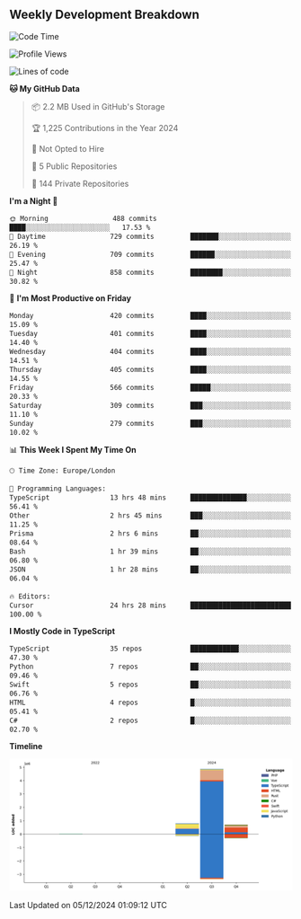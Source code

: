 


## Weekly Development Breakdown
<!--START_SECTION:waka-->
![Code Time](http://img.shields.io/badge/Code%20Time-1%2C592%20hrs%2013%20mins-blue)

![Profile Views](http://img.shields.io/badge/Profile%20Views-0-blue)

![Lines of code](https://img.shields.io/badge/From%20Hello%20World%20I%27ve%20Written-6.4%20million%20lines%20of%20code-blue)

**🐱 My GitHub Data** 

> 📦 2.2 MB Used in GitHub's Storage 
 > 
> 🏆 1,225 Contributions in the Year 2024
 > 
> 🚫 Not Opted to Hire
 > 
> 📜 5 Public Repositories 
 > 
> 🔑 144 Private Repositories 
 > 
**I'm a Night 🦉** 

```text
🌞 Morning                488 commits         ████░░░░░░░░░░░░░░░░░░░░░   17.53 % 
🌆 Daytime                729 commits         ███████░░░░░░░░░░░░░░░░░░   26.19 % 
🌃 Evening                709 commits         ██████░░░░░░░░░░░░░░░░░░░   25.47 % 
🌙 Night                  858 commits         ████████░░░░░░░░░░░░░░░░░   30.82 % 
```
📅 **I'm Most Productive on Friday** 

```text
Monday                   420 commits         ████░░░░░░░░░░░░░░░░░░░░░   15.09 % 
Tuesday                  401 commits         ████░░░░░░░░░░░░░░░░░░░░░   14.40 % 
Wednesday                404 commits         ████░░░░░░░░░░░░░░░░░░░░░   14.51 % 
Thursday                 405 commits         ████░░░░░░░░░░░░░░░░░░░░░   14.55 % 
Friday                   566 commits         █████░░░░░░░░░░░░░░░░░░░░   20.33 % 
Saturday                 309 commits         ███░░░░░░░░░░░░░░░░░░░░░░   11.10 % 
Sunday                   279 commits         ███░░░░░░░░░░░░░░░░░░░░░░   10.02 % 
```


📊 **This Week I Spent My Time On** 

```text
🕑︎ Time Zone: Europe/London

💬 Programming Languages: 
TypeScript               13 hrs 48 mins      ██████████████░░░░░░░░░░░   56.41 % 
Other                    2 hrs 45 mins       ███░░░░░░░░░░░░░░░░░░░░░░   11.25 % 
Prisma                   2 hrs 6 mins        ██░░░░░░░░░░░░░░░░░░░░░░░   08.64 % 
Bash                     1 hr 39 mins        ██░░░░░░░░░░░░░░░░░░░░░░░   06.80 % 
JSON                     1 hr 28 mins        ██░░░░░░░░░░░░░░░░░░░░░░░   06.04 % 

🔥 Editors: 
Cursor                   24 hrs 28 mins      █████████████████████████   100.00 % 
```

**I Mostly Code in TypeScript** 

```text
TypeScript               35 repos            ████████████░░░░░░░░░░░░░   47.30 % 
Python                   7 repos             ██░░░░░░░░░░░░░░░░░░░░░░░   09.46 % 
Swift                    5 repos             ██░░░░░░░░░░░░░░░░░░░░░░░   06.76 % 
HTML                     4 repos             █░░░░░░░░░░░░░░░░░░░░░░░░   05.41 % 
C#                       2 repos             █░░░░░░░░░░░░░░░░░░░░░░░░   02.70 % 
```



**Timeline**

![Lines of Code chart](https://raw.githubusercontent.com/mars-arch/mars-arch/main/assets/bar_graph.png)


 Last Updated on 05/12/2024 01:09:12 UTC
<!--END_SECTION:waka-->

